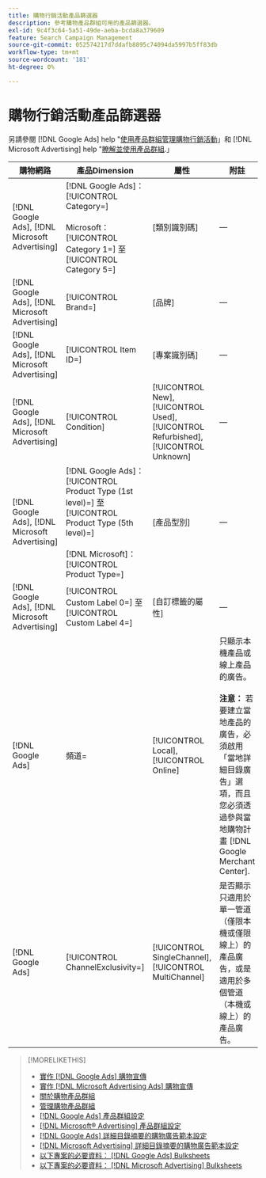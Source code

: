 ```yaml
---
title: 購物行銷活動產品篩選器
description: 參考購物產品群組可用的產品篩選器。
exl-id: 9c4f3c64-5a51-49de-aeba-bcda8a379609
feature: Search Campaign Management
source-git-commit: 052574217d7ddafb8895c74094da5997b5ff83db
workflow-type: tm+mt
source-wordcount: '181'
ht-degree: 0%

---
```


# 購物行銷活動產品篩選器

另請參閱 [!DNL Google Ads] help &quot;[使用產品群組管理購物行銷活動](https://support.google.com/google-ads/answer/6275317)」和 [!DNL Microsoft Advertising] help &quot;[瞭解並使用產品群組](https://help.ads.microsoft.com/#apex/bae/en/56782).」

| 購物網路 | 產品Dimension | 屬性 | 附註 |
|----|----|----|----|
| [!DNL Google Ads], [!DNL Microsoft Advertising] | [!DNL Google Ads]： [!UICONTROL Category=]<br><br>Microsoft： [!UICONTROL Category 1=] 至 [!UICONTROL Category 5=] | \[類別識別碼\] | — |
| [!DNL Google Ads], [!DNL Microsoft Advertising] | [!UICONTROL Brand=] | \[品牌\] | — |
| [!DNL Google Ads], [!DNL Microsoft Advertising] | [!UICONTROL Item ID=] | \[專案識別碼\] | — |
| [!DNL Google Ads], [!DNL Microsoft Advertising] | [!UICONTROL Condition] | [!UICONTROL New], [!UICONTROL Used], [!UICONTROL Refurbished], [!UICONTROL Unknown] | — |
| [!DNL Google Ads], [!DNL Microsoft Advertising] | [!DNL Google Ads]： [!UICONTROL Product Type (1st level)=] 至 [!UICONTROL Product Type (5th level)=]<br><br>[!DNL Microsoft]： [!UICONTROL Product Type=] | \[產品型別\] | — |
| [!DNL Google Ads], [!DNL Microsoft Advertising] | [!UICONTROL Custom Label 0=] 至 [!UICONTROL Custom Label 4=] | \[自訂標籤的屬性\] | — |
| [!DNL Google Ads] | 頻道= | [!UICONTROL Local], [!UICONTROL Online] | 只顯示本機產品或線上產品的廣告。<br><br><b>注意：</b> 若要建立當地產品的廣告，必須啟用「當地詳細目錄廣告」選項，而且您必須透過參與當地購物計畫 [!DNL Google Merchant Center]. |
| [!DNL Google Ads] | [!UICONTROL ChannelExclusivity=] | [!UICONTROL SingleChannel], [!UICONTROL MultiChannel] | 是否顯示只適用於單一管道（僅限本機或僅限線上）的產品廣告，或是適用於多個管道（本機或線上）的產品廣告。 |

>[!MORELIKETHIS]
>
>* [實作 [!DNL Google Ads] 購物宣傳](/help/search-social-commerce/campaign-management/special-campaign-types/google-shopping-campaigns.md)
>* [實作 [!DNL Microsoft Advertising Ads] 購物宣傳](/help/search-social-commerce/campaign-management/special-campaign-types/microsoft-shopping-campaigns.md)
>* [關於購物產品群組](product-group-about.md)
>* [管理購物產品群組](product-group-manage.md)
>* [[!DNL Google Ads] 產品群組設定](/help/search-social-commerce/campaign-management/campaigns/product-group-settings-google.md)
>* [[!DNL Microsoft® Advertising] 產品群組設定](/help/search-social-commerce/campaign-management/campaigns/product-group-settings-microsoft.md)
>* [[!DNL Google Ads] 詳細目錄摘要的購物廣告範本設定](/help/search-social-commerce/campaign-management/inventory-feeds/ad-templates/template-google-shopping.md)
>* [[!DNL Microsoft Advertising] 詳細目錄摘要的購物廣告範本設定](/help/search-social-commerce/campaign-management/inventory-feeds/ad-templates/template-microsoft-shopping.md)
>* [以下專案的必要資料： [!DNL Google Ads] Bulksheets](/help/search-social-commerce/campaign-management/bulksheets/bulksheet-data-formats/bulksheet-data-google.md)
>* [以下專案的必要資料： [!DNL Microsoft Advertising] Bulksheets](/help/search-social-commerce/campaign-management/bulksheets/bulksheet-data-formats/bulksheet-data-microsoft.md)
